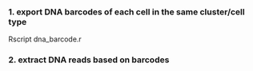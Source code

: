 ### 1. export DNA barcodes of each cell in the same cluster/cell type
Rscript dna_barcode.r
### 2. extract DNA reads based on barcodes
